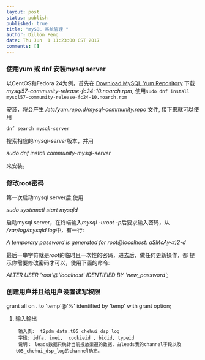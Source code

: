```yaml
---
layout: post
status: publish
published: true
title: "mySQL 系统管理 "
author: Dillon Peng
date: Thu Jun  1 11:23:00 CST 2017
comments: []
---
```


### **使用yum 或 dnf 安装mysql server**
以CentOS和Fedora 24为例，首先在
[Download MySQL Yum Repository](https://dev.mysql.com/downloads/repo/yum/)
下载 *mysql57-community-release-fc24-10.noarch.rpm*, 使用`sudo dnf install mysql57-community-release-fc24-10.noarch.rpm`

安装，将会产生
*/etc/yum.repo.d/mysql-community.repo* 文件, 接下来就可以使用 
```liquid
dnf search mysql-server
```
搜索相应的*mysql-server*版本，并用

*sudo dnf install community-mysql-server* 

来安装。


### **修改root密码**
第一次启动mysql server后,使用

*sudo systemctl start mysqld*

启动mysql server，在终端输入*mysql -uroot -p*后要求输入密码，从
*/var/log/mysqld.log*中，有一行:

*A temporary password is generated for root@localhost: aSMcAy<t)2-d*

最后一串字符就是*root*的临时且一次性的密码，进去后，做任何更新操作，都
提示你需要修改密码才可以，使用下面的命令:

*ALTER USER 'root'@'localhost' IDENTIFIED BY 'new_password';*


### **创建用户并且给用户设置读写权限**

grant all on *.* to 'temp'@'%' identified by 'temp' with grant option;
 
 
1. 输入输出

        输入表:  t2pdm_data.t05_chehui_dsp_log
        字段: idfa, imei,  cookieid , bidid, typeid
        说明： leads数据只统计当前投放渠道的数据，由leads表的channel字段以及t05_chehui_dsp_log的channel确定。
